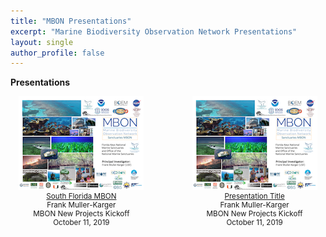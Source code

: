 ```yaml
---
title: "MBON Presentations"
excerpt: "Marine Biodiversity Observation Network Presentations"
layout: single
author_profile: false
---
```

**Presentations**

<div style="width:45%; float:left; text-align:center; font-size: smaller;">
<a href="https://usf.box.com/s/1lgwavlh1yq1gx19r1188l0v9fun317h" target="_blank"><img src="/images/mbon_fmk_20191011.png"><br>
South Florida MBON</a><br>
Frank Muller-Karger<br>  
MBON New Projects Kickoff<br> 
October 11, 2019

</div>

<div style="width:45%; float:right; text-align:center; font-size: smaller;">
<a href="https://usf.box.com/s/1lgwavlh1yq1gx19r1188l0v9fun317h" target="_blank"><img src="/images/mbon_fmk_20191011.png"><br>
Presentation Title</a><br>
Frank Muller-Karger<br>  
MBON New Projects Kickoff<br> 
October 11, 2019

</div>

<div style="clear: both;"></div>
